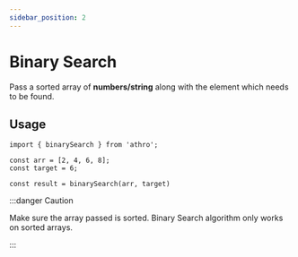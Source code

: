 ```yaml
---
sidebar_position: 2
---
```


# Binary Search

Pass a sorted array of **numbers/string** along with the element which
needs to be found.

## Usage

```tsx title="src/sample/binarysearch.ts"
import { binarySearch } from 'athro';

const arr = [2, 4, 6, 8];
const target = 6;

const result = binarySearch(arr, target)
```

:::danger Caution

Make sure the array passed is sorted. Binary Search algorithm only works on sorted arrays.

:::

